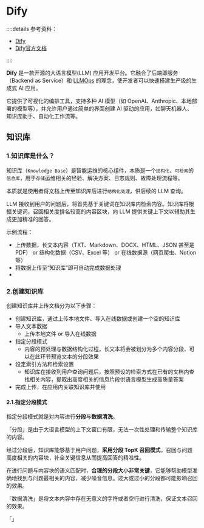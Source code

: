 # Dify

::::details 参考资料：

- [Dify](https://dify.ai/zh)
- [Dify官方文档](https://docs.dify.ai/zh-hans)

::::

**Dify** 是一款开源的大语言模型(LLM) 应用开发平台。它融合了后端即服务（Backend as Service）和 [LLMOps](https://docs.dify.ai/zh-hans/learn-more/extended-reading/what-is-llmops) 的理念，使开发者可以快速搭建生产级的生成式 AI 应用。

它提供了可视化的编排工具，支持多种 AI 模型（如 OpenAI、Anthropic、本地部署的模型等），并允许用户通过简单的界面创建 AI 驱动的应用，如聊天机器人、知识库助手、自动化工作流等。

## 知识库

### 1.知识库是什么？

知识库（`Knowledge Base`）是智能运维的核心组件，本质是一个`结构化`、`可检索`的`信息库`，用于`存储`运维相关的经验、解决方案、日志规则、故障处理流程等。

本质就是使用者将文档上传至知识库后进行`结构化处理`，供后续的 LLM 查询。

LLM 接收到用户的问题后，将首先基于关键词在知识库内检索内容。知识库将根据关键词，召回相关度排名较高的内容区块，向 LLM 提供关键上下文以辅助其生成更加精准的回答。

示例流程：

- 上传数据，长文本内容（TXT、Markdown、DOCX、HTML、JSON 甚至是 PDF） or 结构化数据（CSV、Excel 等） or 在线数据源（网页爬虫、Notion 等）
- 将数据上传至“知识库”即可自动完成数据处理
- 

### 2.创建知识库

创建知识库并上传文档分为以下步骤：

- 创建知识库，通过上传本地文件、导入在线数据或创建一个空的知识库
- 导入文本数据
  - 上传本地文件 or 导入在线数据
- 指定分段模式
  - 内容的预处理与数据结构化过程，长文本将会被划分为多个内容分段，可以在此环节预览文本的分段效果
- 设定索引方法和检索设置
  - 知识库在接收到用户查询问题后，按照预设的检索方式在已有的文档内查找相关内容，提取出高度相关的信息片段供语言模型生成高质量答案
- 完成上传，在应用内关联知识库并使用

#### 2.1.指定分段模式

指定分段模式就是对内容进行**分段**与**数据清洗**。

「分段」是由于大语言模型的上下文窗口有限，无法一次性处理和传输整个知识库的内容。

经过分段后，知识库能够基于用户问题，**采用分段 TopK 召回模式**，召回与问题高度相关的内容块，补全关键信息从而提高回答的精准性。

在进行问题与内容块的语义匹配时，**合理的分段大小非常关键**，它能够帮助模型准确地找到与问题最相关的内容，减少噪音信息。过大或过小的分段都可能影响召回的效果。

「数据清洗」是将文本内容中存在无意义的字符或者空行进行清洗，保证文本召回的效果。

「」